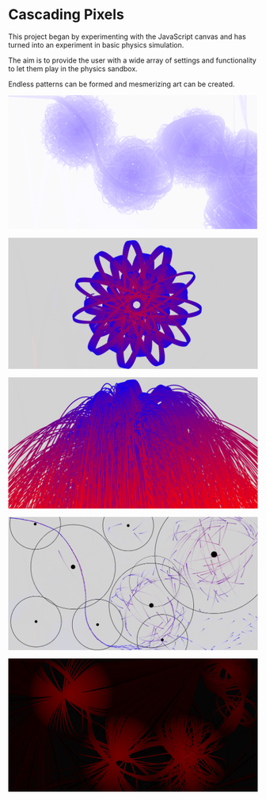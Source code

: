 # Cascading Pixels

This project began by experimenting with the JavaScript canvas and has turned into an experiment in basic physics simulation.

The aim is to provide the user with a wide array of settings and functionality to let them play in the physics sandbox. 

Endless patterns can be formed and mesmerizing art can be created.

![image](/images/lightbluenodes.png)

![image](/images/star.png)

![image](/images/cascading.png)

![image](/images/gravitymasses.png)

![image](/images/deeprednodes.png)



